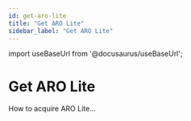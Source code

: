 ```yaml
---
id: get-aro-lite
title: "Get ARO Lite"
sidebar_label: "Get ARO Lite"
---
```

import useBaseUrl from '@docusaurus/useBaseUrl';

# Get ARO Lite
How to acquire ARO Lite...
